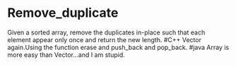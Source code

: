 # Remove_duplicate
Given a sorted array, remove the duplicates in-place such that each element appear only once and return the new length.
#C++
Vector again.Using the function erase and push_back and pop_back.
#java
Array is more easy than Vector...and I am stupid.
